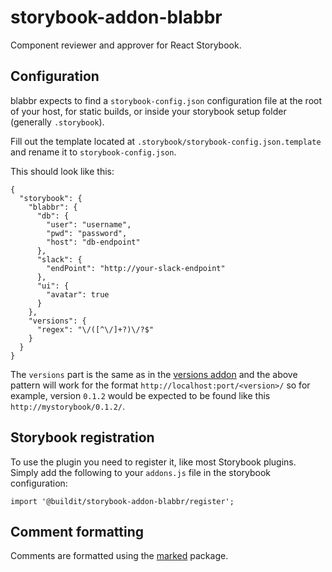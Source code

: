 # storybook-addon-blabbr

Component reviewer and approver for React Storybook.

## Configuration

blabbr expects to find a `storybook-config.json` configuration file at the root of your host, for static builds, or inside your storybook setup folder (generally `.storybook`). 

Fill out the template located at `.storybook/storybook-config.json.template` and rename it to `storybook-config.json`.

This should look like this:

```
{
  "storybook": {
    "blabbr": {
      "db": {
        "user": "username",
        "pwd": "password",
        "host": "db-endpoint"
      },
      "slack": {
        "endPoint": "http://your-slack-endpoint"
      },
      "ui": {
        "avatar": true
      }
    },
    "versions": {
      "regex": "\/([^\/]+?)\/?$"
    }
  }
}
```

The `versions` part is the same as in the [versions addon](https://github.com/buildit/storybook-addon-versions) and the above pattern will work for the format `http://localhost:port/<version>/` so for example, version `0.1.2` would be expected to be found like this `http://mystorybook/0.1.2/`.

## Storybook registration

To use the plugin you need to register it, like most Storybook plugins. Simply add the following to your `addons.js` file in the storybook configuration:

`import '@buildit/storybook-addon-blabbr/register';`

## Comment formatting

Comments are formatted using the [marked](https://www.npmjs.com/package/marked) package.
